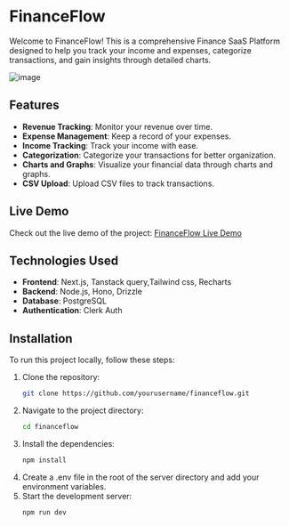 
# FinanceFlow

Welcome to FinanceFlow! This is a comprehensive Finance SaaS Platform designed to help you track your income and expenses, categorize transactions, and gain insights through detailed charts. 

![image](https://github.com/harrykamboj1/FinanceFlow/assets/49549662/b86d1576-5911-4655-93bd-9d08a6dfd505)

## Features

- **Revenue Tracking**: Monitor your revenue over time.
- **Expense Management**: Keep a record of your expenses.
- **Income Tracking**: Track your income with ease.
- **Categorization**: Categorize your transactions for better organization.
- **Charts and Graphs**: Visualize your financial data through charts and graphs.
- **CSV Upload**: Upload CSV files to track transactions.

## Live Demo

Check out the live demo of the project: [FinanceFlow Live Demo](https://finance-flow-lovat.vercel.app/)

## Technologies Used

- **Frontend**: Next.js, Tanstack query,Tailwind css, Recharts
- **Backend**: Node.js, Hono, Drizzle
- **Database**: PostgreSQL
- **Authentication**: Clerk Auth

## Installation

To run this project locally, follow these steps:

1. Clone the repository:
   ```bash
   git clone https://github.com/yourusername/financeflow.git
2. Navigate to the project directory:
   ```bash
   cd financeflow
3. Install the dependencies:
   ```bash
   npm install
4. Create a .env file in the root of the server directory and add your environment variables.
5. Start the development server:
   ```bash
   npm run dev

